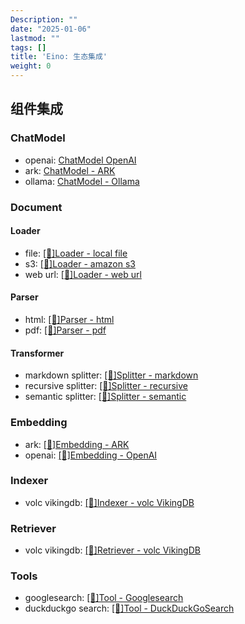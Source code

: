 ```yaml
---
Description: ""
date: "2025-01-06"
lastmod: ""
tags: []
title: 'Eino: 生态集成'
weight: 0
---
```


## 组件集成

### ChatModel

- openai: [ChatModel OpenAI](/zh/docs/eino/ecosystem_integration/chat_model/chat_model_openai)
- ark: [ChatModel - ARK](/zh/docs/eino/ecosystem_integration/chat_model/chat_model_ark)
- ollama: [ChatModel - Ollama](/zh/docs/eino/ecosystem_integration/chat_model/chat_model_ollama)

### Document

#### Loader

- file: [[🚧]Loader - local file](/zh/docs/eino/ecosystem_integration/document/loader_local_file)
- s3: [[🚧]Loader - amazon s3](/zh/docs/eino/ecosystem_integration/document/loader_amazon_s3)
- web url: [[🚧]Loader - web url](/zh/docs/eino/ecosystem_integration/document/loader_web_url)

#### Parser

- html: [[🚧]Parser - html](/zh/docs/eino/ecosystem_integration/document/parser_html)
- pdf: [[🚧]Parser - pdf](/zh/docs/eino/ecosystem_integration/document/parser_pdf)

#### Transformer

- markdown splitter: [[🚧]Splitter - markdown](/zh/docs/eino/ecosystem_integration/document/splitter_markdown)
- recursive splitter: [[🚧]Splitter - recursive](/zh/docs/eino/ecosystem_integration/document/splitter_recursive)
- semantic splitter: [[🚧]Splitter - semantic](/zh/docs/eino/ecosystem_integration/document/splitter_semantic)

### Embedding

- ark: [[🚧]Embedding - ARK](/zh/docs/eino/ecosystem_integration/embedding/embedding_ark)
- openai: [[🚧]Embedding - OpenAI](/zh/docs/eino/ecosystem_integration/embedding/embedding_openai)

### Indexer

- volc vikingdb: [[🚧]Indexer - volc VikingDB](/zh/docs/eino/ecosystem_integration/indexer_volc_vikingdb)

### Retriever

- volc vikingdb: [[🚧]Retriever - volc VikingDB](/zh/docs/eino/ecosystem_integration/retriever_volc_vikingdb)

### Tools

- googlesearch: [[🚧]Tool - Googlesearch](/zh/docs/eino/ecosystem_integration/tool/tool_googlesearch)
- duckduckgo search: [[🚧]Tool - DuckDuckGoSearch](/zh/docs/eino/ecosystem_integration/tool/tool_duckduckgo_search)
